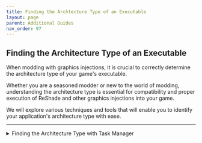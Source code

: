 ```yaml
---
title: Finding the Archtecture Type of an Executable
layout: page
parent: Additional Guides
nav_order: 97
---
```


## Finding the Architecture Type of an Executable

When modding with graphics injections, it is crucial to correctly determine the architecture type of your game's executable.

Whether you are a seasoned modder or new to the world of modding, understanding the architecture type is essential for compatibility and proper execution of ReShade and other graphics injections into your game. 

We will explore various techniques and tools that will enable you to identify your application's architecture type with ease.

---

<details markdown="block" class="details-tree">
<summary>Finding the Architecture Type with Task Manager</summary>

1. Open your game, and then `Alt + Tab` to your Desktop.

2. Open Task Manager by pressing `Ctrl + Shift + Esc` or by right-clicking on the taskbar and selecting `Task Manager`.

3. In the Task Manager processes tab, then find your game's executable in the listing. The process name should match the name of the application.

4. Look for the architecture tag next to the process name. 

* 32 Bit: If the application has a 32-bit architecture, it will be labeled as (32 Bits)

 ![Showing Task Manager with Highlight on 32-Bit](../images/finding-the-architecture-type-of-an-executable/hl2-32bit.png)

* 64 Bit: If there is no such tag, it means the application utilizes a 64-bit architecture.

 ![Showing Task Manager with Highlight on No Architecture](../images/finding-the-architecture-type-of-an-executable/ultrakill-32bit.png)

</details>


